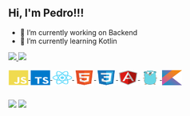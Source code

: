 

## Hi, I'm Pedro!!! 

- 🔭  I’m currently working on Backend
- 🌱  I’m currently learning Kotlin

 <div>
  <a href="https://github.com/pedrook16">
  <img height="180em" src="https://github-readme-stats.vercel.app/api?username=pedrook16&show_icons=true&theme=dracula&include_all_commits=true&count_private=true"/>
  <img height="180em" src="https://github-readme-stats.vercel.app/api/top-langs/?username=pedrook16&layout=compact&langs_count=7&theme=dracula"/>
</div>
<div style="display: inline_block"><br>
  <img align="center" alt="pedro-Js" height="30" width="40" src="https://raw.githubusercontent.com/devicons/devicon/master/icons/javascript/javascript-plain.svg">
  <img align="center" alt="pedro-Ts" height="30" width="40" src="https://raw.githubusercontent.com/devicons/devicon/master/icons/typescript/typescript-plain.svg">
  <img align="center" alt="pedro-React" height="30" width="40" src="https://raw.githubusercontent.com/devicons/devicon/master/icons/react/react-original.svg">
  <img align="center" alt="pedro-HTML" height="30" width="40" src="https://raw.githubusercontent.com/devicons/devicon/master/icons/html5/html5-original.svg">
  <img align="center" alt="pedro-CSS" height="30" width="40" src="https://raw.githubusercontent.com/devicons/devicon/master/icons/css3/css3-original.svg">
  <img align="center" alt="pedro-CSS" height="30" width="40" src="https://github.com/devicons/devicon/blob/master/icons/angularjs/angularjs-original.svg">
  <img align="center" alt="pedro-Python" height="30" width="40" src="https://github.com/devicons/devicon/blob/master/icons/go/go-original.svg">  
 <img align="center" alt="pedro-Python" height="30" width="40" src="https://github.com/devicons/devicon/blob/master/icons/kotlin/kotlin-original.svg">
</div>
  
  ##
  
  <div> 
    <a href = "mailto:pedrook16@gmail.com"><img src="https://img.shields.io/badge/-Gmail-%23333?style=for-the-badge&logo=gmail&logoColor=white" target="_blank"></a>
    <a href="https://www.linkedin.com/in/pedrook16/" target="_blank"><img src="https://img.shields.io/badge/-LinkedIn-%230077B5?style=for-the-badge&logo=linkedin&logoColor=white" target="_blank"></a> 
  </div>

